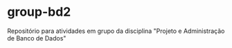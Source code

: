 # group-bd2
Repositório para atividades em grupo da disciplina "Projeto e Administração de Banco de Dados"
